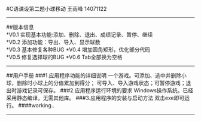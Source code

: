#C语课设第二题小球移动
王雨峰 14071122
***
##版本信息                                                          
*V0.1 实现基本功能:添加、删除、退出、成绩记录、暂停、继续               
*V0.2 添加功能：导出、导入、显示球数                                    
*V0.3 基本修复各种BUG 
*V0.4 增加圆角矩形，优化部分代码                              
*V0.5 修复选择球的BUG
*V0.6 Tab全部换为空格
***
##用户手册
###1.应用程序功能的详细说明
一个游戏。可添加、选中并删除小球，删除时小球上的分值累加到得分；
可导入、导入游戏状态；可暂停游戏；退出时游戏记录可保存。
###2.应用程序运行环境的要求
Windows操作系统。已经采用静态编译，无需其他库。
###3.应用程序的安装与启动方法
双击exe即可运行。
####working..
***

